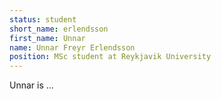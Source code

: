 ```yaml
---
status: student
short_name: erlendsson
first_name: Unnar
name: Unnar Freyr Erlendsson
position: MSc student at Reykjavik University
---
```

Unnar is ...